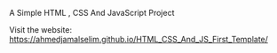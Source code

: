 A Simple HTML , CSS And JavaScript Project 

Visit the website: https://ahmedjamalselim.github.io/HTML_CSS_And_JS_First_Template/
